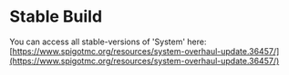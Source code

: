 # Stable Build

You can access all stable-versions of 'System' here: [https://www.spigotmc.org/resources/system-overhaul-update.36457/](https://www.spigotmc.org/resources/system-overhaul-update.36457/)

